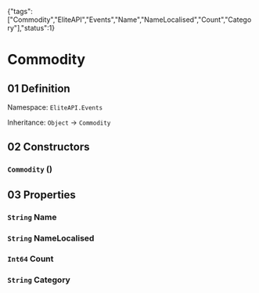 {"tags":["Commodity","EliteAPI","Events","Name","NameLocalised","Count","Category"],"status":1}

# Commodity

## 01 Definition

Namespace: `EliteAPI.Events`

Inheritance: `Object` → `Commodity`

## 02 Constructors

### `Commodity` ()

## 03 Properties

### `String` Name

### `String` NameLocalised

### `Int64` Count

### `String` Category

